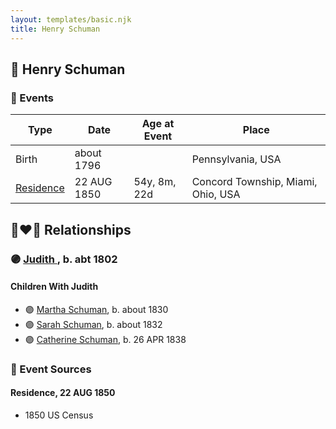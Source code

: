 ```yaml
---
layout: templates/basic.njk
title: Henry Schuman
---
```

## 🔵 Henry Schuman

### 📆 Events

Type | Date | Age at Event | Place
------ | ------ | ------ | ------
Birth | about 1796 |  | Pennsylvania, USA
[Residence](#event-event-0) | 22 AUG 1850 | 54y, 8m, 22d | Concord Township, Miami, Ohio, USA

## 👩‍❤️‍👨 Relationships

### 🟣 [Judith ](/people/9/94900602), b. abt 1802

#### Children With Judith
* 🟣 [Martha Schuman](/people/8/85879963), b. about 1830
* 🟣 [Sarah Schuman](/people/9/98600610), b. about 1832
* 🟣 [Catherine Schuman](/people/3/39599940), b. 26 APR 1838
### 📰 Event Sources

#### <a id="event-event-0"></a> Residence, 22 AUG 1850
* 1850 US Census
